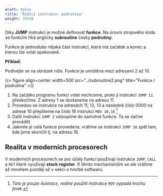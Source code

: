 ```yaml
---
draft: false
title: 'Řídící instrukce: podrutiny'
weight: 70330
---
```


Díky **JUMP** instrukci je možné definovat **funkce**. Na úrovni strojového kódu se funkcím říká anglicky **subroutine** česky **podrutiny**.

Funkce je jednoduše nějaká část instrukcí, která má začátek a konec a kterou lze volat opakovaně.

**Příklad:**

Podívejte se na obrázek níže. Funkce je umístěná mezi adresami 2 až 10.

{{< figure align=center width=500 src="../subroutine2.png" title="Funkce / podrutina" >}}

1. Na začátku programu funkci volat nechceme, proto ji instrukcí `JUMP 11` přeskočíme. Z adresy 1 se dostaneme na adresu 11.
2. Provedou se instrukce na adresách 11, 12, 13 a následně číslo 0000 na adrese 10 přepíšeme na číslo 16 instrukcí `MOV 10,16` [^m] 
3. Další instrukcí `JUMP 2` vstoupíme do samotné funkce. Ta se začne provádět.
4. Jakmile je celá funkce provedena, vrátíme se instrukcí `JUMP 16` zpět tam, kde jsme skončili tj. na adresu 16.


## Realita v moderních procesorech

V moderních procesorech se pro účely funkcí používají instrukce `JUMP`, `CALL` a `RET` které využívají **stack register**. K těmto mechanismům se ale vrátíme až mnohem později až v sekci o tvorbě softwaru.


[^m]: *Toto je pouze ilustrace, reálné použití instrukce `MOV` vypadá trochu jinak.*